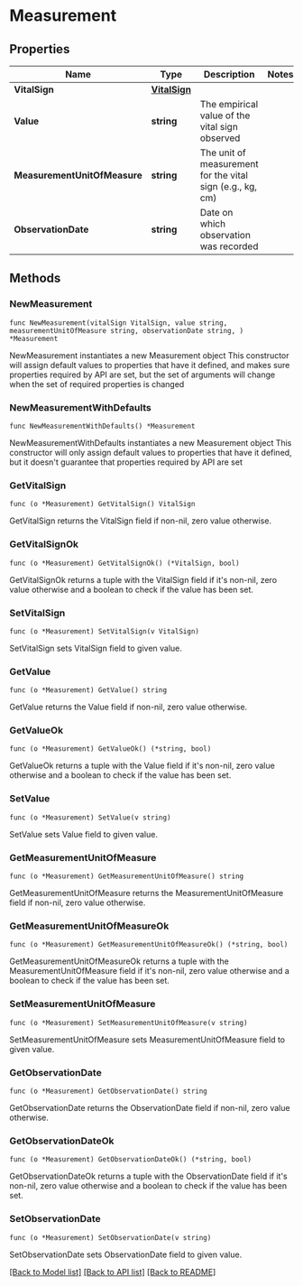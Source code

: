 # Measurement

## Properties

Name | Type | Description | Notes
------------ | ------------- | ------------- | -------------
**VitalSign** | [**VitalSign**](VitalSign.md) |  | 
**Value** | **string** | The empirical value of the vital sign observed | 
**MeasurementUnitOfMeasure** | **string** | The unit of measurement for the vital sign (e.g., kg, cm) | 
**ObservationDate** | **string** | Date on which observation was recorded | 

## Methods

### NewMeasurement

`func NewMeasurement(vitalSign VitalSign, value string, measurementUnitOfMeasure string, observationDate string, ) *Measurement`

NewMeasurement instantiates a new Measurement object
This constructor will assign default values to properties that have it defined,
and makes sure properties required by API are set, but the set of arguments
will change when the set of required properties is changed

### NewMeasurementWithDefaults

`func NewMeasurementWithDefaults() *Measurement`

NewMeasurementWithDefaults instantiates a new Measurement object
This constructor will only assign default values to properties that have it defined,
but it doesn't guarantee that properties required by API are set

### GetVitalSign

`func (o *Measurement) GetVitalSign() VitalSign`

GetVitalSign returns the VitalSign field if non-nil, zero value otherwise.

### GetVitalSignOk

`func (o *Measurement) GetVitalSignOk() (*VitalSign, bool)`

GetVitalSignOk returns a tuple with the VitalSign field if it's non-nil, zero value otherwise
and a boolean to check if the value has been set.

### SetVitalSign

`func (o *Measurement) SetVitalSign(v VitalSign)`

SetVitalSign sets VitalSign field to given value.


### GetValue

`func (o *Measurement) GetValue() string`

GetValue returns the Value field if non-nil, zero value otherwise.

### GetValueOk

`func (o *Measurement) GetValueOk() (*string, bool)`

GetValueOk returns a tuple with the Value field if it's non-nil, zero value otherwise
and a boolean to check if the value has been set.

### SetValue

`func (o *Measurement) SetValue(v string)`

SetValue sets Value field to given value.


### GetMeasurementUnitOfMeasure

`func (o *Measurement) GetMeasurementUnitOfMeasure() string`

GetMeasurementUnitOfMeasure returns the MeasurementUnitOfMeasure field if non-nil, zero value otherwise.

### GetMeasurementUnitOfMeasureOk

`func (o *Measurement) GetMeasurementUnitOfMeasureOk() (*string, bool)`

GetMeasurementUnitOfMeasureOk returns a tuple with the MeasurementUnitOfMeasure field if it's non-nil, zero value otherwise
and a boolean to check if the value has been set.

### SetMeasurementUnitOfMeasure

`func (o *Measurement) SetMeasurementUnitOfMeasure(v string)`

SetMeasurementUnitOfMeasure sets MeasurementUnitOfMeasure field to given value.


### GetObservationDate

`func (o *Measurement) GetObservationDate() string`

GetObservationDate returns the ObservationDate field if non-nil, zero value otherwise.

### GetObservationDateOk

`func (o *Measurement) GetObservationDateOk() (*string, bool)`

GetObservationDateOk returns a tuple with the ObservationDate field if it's non-nil, zero value otherwise
and a boolean to check if the value has been set.

### SetObservationDate

`func (o *Measurement) SetObservationDate(v string)`

SetObservationDate sets ObservationDate field to given value.



[[Back to Model list]](../README.md#documentation-for-models) [[Back to API list]](../README.md#documentation-for-api-endpoints) [[Back to README]](../README.md)


